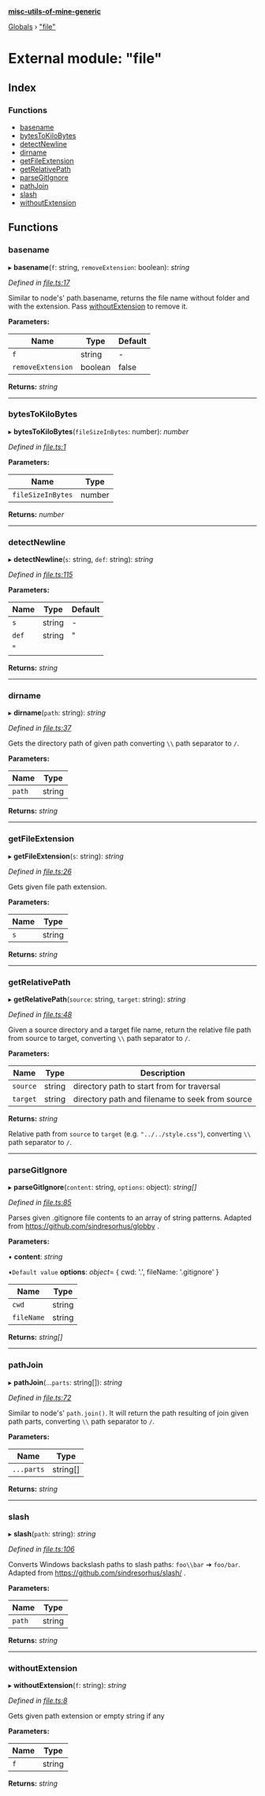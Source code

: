 **[misc-utils-of-mine-generic](../README.md)**

[Globals](../globals.md) › ["file"](_file_.md)

# External module: "file"

## Index

### Functions

* [basename](_file_.md#basename)
* [bytesToKiloBytes](_file_.md#bytestokilobytes)
* [detectNewline](_file_.md#detectnewline)
* [dirname](_file_.md#dirname)
* [getFileExtension](_file_.md#getfileextension)
* [getRelativePath](_file_.md#getrelativepath)
* [parseGitIgnore](_file_.md#parsegitignore)
* [pathJoin](_file_.md#pathjoin)
* [slash](_file_.md#slash)
* [withoutExtension](_file_.md#withoutextension)

## Functions

###  basename

▸ **basename**(`f`: string, `removeExtension`: boolean): *string*

*Defined in [file.ts:17](https://github.com/cancerberoSgx/misc-utils-of-mine/blob/60bba9c/misc-utils-of-mine-generic/src/file.ts#L17)*

Similar to node's' path.basename, returns the file name without folder and with the extension.
Pass [withoutExtension](_file_.md#withoutextension) to remove it.

**Parameters:**

Name | Type | Default |
------ | ------ | ------ |
`f` | string | - |
`removeExtension` | boolean | false |

**Returns:** *string*

___

###  bytesToKiloBytes

▸ **bytesToKiloBytes**(`fileSizeInBytes`: number): *number*

*Defined in [file.ts:1](https://github.com/cancerberoSgx/misc-utils-of-mine/blob/60bba9c/misc-utils-of-mine-generic/src/file.ts#L1)*

**Parameters:**

Name | Type |
------ | ------ |
`fileSizeInBytes` | number |

**Returns:** *number*

___

###  detectNewline

▸ **detectNewline**(`s`: string, `def`: string): *string*

*Defined in [file.ts:115](https://github.com/cancerberoSgx/misc-utils-of-mine/blob/60bba9c/misc-utils-of-mine-generic/src/file.ts#L115)*

**Parameters:**

Name | Type | Default |
------ | ------ | ------ |
`s` | string | - |
`def` | string | "
" |

**Returns:** *string*

___

###  dirname

▸ **dirname**(`path`: string): *string*

*Defined in [file.ts:37](https://github.com/cancerberoSgx/misc-utils-of-mine/blob/60bba9c/misc-utils-of-mine-generic/src/file.ts#L37)*

Gets the directory path of given path converting `\\` path separator to `/`.

**Parameters:**

Name | Type |
------ | ------ |
`path` | string |

**Returns:** *string*

___

###  getFileExtension

▸ **getFileExtension**(`s`: string): *string*

*Defined in [file.ts:26](https://github.com/cancerberoSgx/misc-utils-of-mine/blob/60bba9c/misc-utils-of-mine-generic/src/file.ts#L26)*

Gets given file path extension.

**Parameters:**

Name | Type |
------ | ------ |
`s` | string |

**Returns:** *string*

___

###  getRelativePath

▸ **getRelativePath**(`source`: string, `target`: string): *string*

*Defined in [file.ts:48](https://github.com/cancerberoSgx/misc-utils-of-mine/blob/60bba9c/misc-utils-of-mine-generic/src/file.ts#L48)*

Given a source directory and a target file name, return the relative file path from source to target, converting `\\` path separator to `/`.

**Parameters:**

Name | Type | Description |
------ | ------ | ------ |
`source` | string | directory path to start from for traversal |
`target` | string | directory path and filename to seek from source |

**Returns:** *string*

Relative path from `source` to `target` (e.g. `"../../style.css"`), converting `\\` path separator to `/`.

___

###  parseGitIgnore

▸ **parseGitIgnore**(`content`: string, `options`: object): *string[]*

*Defined in [file.ts:85](https://github.com/cancerberoSgx/misc-utils-of-mine/blob/60bba9c/misc-utils-of-mine-generic/src/file.ts#L85)*

Parses given .gitignore file contents to an array of string patterns. Adapted from https://github.com/sindresorhus/globby .

**Parameters:**

▪ **content**: *string*

▪`Default value`  **options**: *object*=  { cwd: '.', fileName: '.gitignore' }

Name | Type |
------ | ------ |
`cwd` | string |
`fileName` | string |

**Returns:** *string[]*

___

###  pathJoin

▸ **pathJoin**(...`parts`: string[]): *string*

*Defined in [file.ts:72](https://github.com/cancerberoSgx/misc-utils-of-mine/blob/60bba9c/misc-utils-of-mine-generic/src/file.ts#L72)*

Similar to node's' `path.join()`. It will return the path resulting of join given path parts, converting `\\` path separator to `/`.

**Parameters:**

Name | Type |
------ | ------ |
`...parts` | string[] |

**Returns:** *string*

___

###  slash

▸ **slash**(`path`: string): *string*

*Defined in [file.ts:106](https://github.com/cancerberoSgx/misc-utils-of-mine/blob/60bba9c/misc-utils-of-mine-generic/src/file.ts#L106)*

Converts Windows backslash paths to slash paths: `foo\\bar` ➔ `foo/bar`. Adapted from https://github.com/sindresorhus/slash/ .

**Parameters:**

Name | Type |
------ | ------ |
`path` | string |

**Returns:** *string*

___

###  withoutExtension

▸ **withoutExtension**(`f`: string): *string*

*Defined in [file.ts:8](https://github.com/cancerberoSgx/misc-utils-of-mine/blob/60bba9c/misc-utils-of-mine-generic/src/file.ts#L8)*

Gets given path extension or empty string if any

**Parameters:**

Name | Type |
------ | ------ |
`f` | string |

**Returns:** *string*